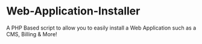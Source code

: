 Web-Application-Installer
=========================

A PHP Based script to allow you to easily install a Web Application such as a CMS, Billing &amp; More!
